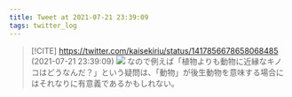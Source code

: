 ```yaml
---
title: Tweet at 2021-07-21 23:39:09
tags: twitter_log
---
```


> [!CITE] https://twitter.com/kaisekiriu/status/1417856678658068485 (2021-07-21 23:39:09)
> ![](https://twitter.com/kaisekiriu/status/1417856678658068485)
> なので例えば「植物よりも動物に近縁なキノコはどうなんだ？」という疑問は、「動物」が後生動物を意味する場合にはそれなりに有意義であるかもしれない。
